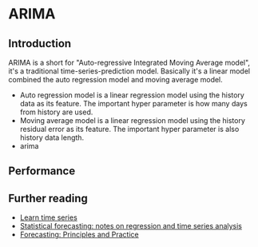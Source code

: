# ARIMA


## Introduction
ARIMA is a short for "Auto-regressive Integrated Moving Average model", it's a traditional time-series-prediction model. Basically it's a linear model combined the auto regression model and moving average model.
- Auto regression model is a linear regression model using the history data as its feature. The important hyper parameter is how many days from history are used.
- Moving average model is a linear regression model using the history residual error as its feature. The important hyper parameter is also history data length.
- arima


## Performance


## Further reading
- [Learn time series](https://www.tutorialspoint.com/time_series/time_series_introduction.htm)
- [Statistical forecasting: notes on regression and time series analysis](http://people.duke.edu/~rnau/411home.htm)
- [Forecasting: Principles and Practice](https://otexts.com/fpp3/)